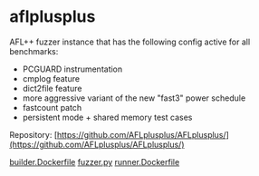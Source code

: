 # aflplusplus

AFL++ fuzzer instance that has the following config active for all benchmarks:
  - PCGUARD instrumentation 
  - cmplog feature
  - dict2file feature
  - more aggressive variant of the new "fast3" power schedule
  - fastcount patch
  - persistent mode + shared memory test cases

Repository: [https://github.com/AFLplusplus/AFLplusplus/](https://github.com/AFLplusplus/AFLplusplus/)

[builder.Dockerfile](builder.Dockerfile)
[fuzzer.py](fuzzer.py)
[runner.Dockerfile](runner.Dockerfile)
